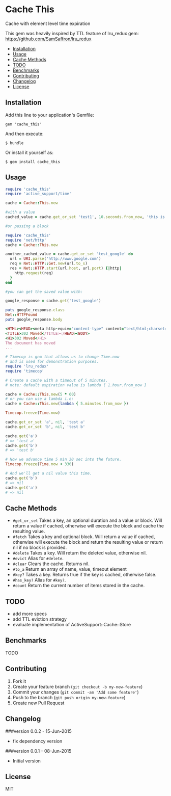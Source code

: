 # Cache This
Cache with element level time expiration

This gem was heavily inspired by TTL feature of lru_redux gem: https://github.com/SamSaffron/lru_redux

- [Installation](#installation)
- [Usage](#usage)
- [Cache Methods](#cache-methods)
- [TODO](#todo)
- [Benchmarks](#benchmarks)
- [Contributing](#contributing)
- [Changelog](#changelog)
- [License](#license)

## Installation

Add this line to your application's Gemfile:

    gem 'cache_this'

And then execute:

    $ bundle

Or install it yourself as:

    $ gem install cache_this

## Usage

```ruby
require 'cache_this'
require 'active_support/time'

cache = Cache::This.new

#with a value
cached_value = cache.get_or_set 'test1', 10.seconds.from_now, 'this is a cached value that will last only 10 seconds'

#or passing a block

require 'cache_this'
require 'net/http'
cache = Cache::This.new

another_cached_value = cache.get_or_set 'test_google' do
  url = URI.parse('http://www.google.com')
  req = Net::HTTP::Get.new(url.to_s)
  res = Net::HTTP.start(url.host, url.port) {|http|
    http.request(req)
  }
end

#you can get the saved value with:

google_response = cache.get('test_google')

puts google_response.class
Net::HTTPFound
puts google_response.body

<HTML><HEAD><meta http-equiv="content-type" content="text/html;charset=utf-8">
<TITLE>302 Moved</TITLE></HEAD><BODY>
<H1>302 Moved</H1>
The document has moved
...

```


```ruby
# Timecop is gem that allows us to change Time.now
# and is used for demonstration purposes.
require 'lru_redux'
require 'timecop'

# Create a cache with a timeout of 5 minutes.
# note: default expiration value is lambda { 1.hour.from_now }

cache = Cache::This.new(5 * 60)
# or you can use a lambda i.e:
cache = Cache::This.new(lambda { 5.minutes.from_now })

Timecop.freeze(Time.now)

cache.get_or_set 'a', nil, 'test a'
cache.get_or_set 'b', nil, 'test b'

cache.get('a')
# => 'test a'
cache.get('b')
# => 'test b'

# Now we advance time 5 min 30 sec into the future.
Timecop.freeze(Time.now + 330)

# And we'll get a nil value this time.
cache.get('b')
# => nil
cache.get('a')
# => nil

```

## Cache Methods
- `#get_or_set` Takes a key, an optional duration and a value or block.  Will return a value if cached, otherwise will execute the block and cache the resulting value.
- `#fetch` Takes a key and optional block.  Will return a value if cached, otherwise will execute the block and return the resulting value or return nil if no block is provided.
- `#delete` Takes a key.  Will return the deleted value, otherwise nil.
- `#evict` Alias for `#delete`.
- `#clear` Clears the cache. Returns nil.
- `#to_a` Return an array of name, value, timeout element
- `#key?` Takes a key.  Returns true if the key is cached, otherwise false.
- `#has_key?` Alias for `#key?`.
- `#count` Return the current number of items stored in the cache.

## TODO

- add more specs
- add TTL eviction strategy
- evaluate implementation of ActiveSupport::Cache::Store


## Benchmarks

TODO

## Contributing

1. Fork it
2. Create your feature branch (`git checkout -b my-new-feature`)
3. Commit your changes (`git commit -am 'Add some feature'`)
4. Push to the branch (`git push origin my-new-feature`)
5. Create new Pull Request

## Changelog

###version 0.0.2 - 15-Jun-2015

- fix dependency version

###version 0.0.1 - 08-Jun-2015

- Initial version


## License

MIT

